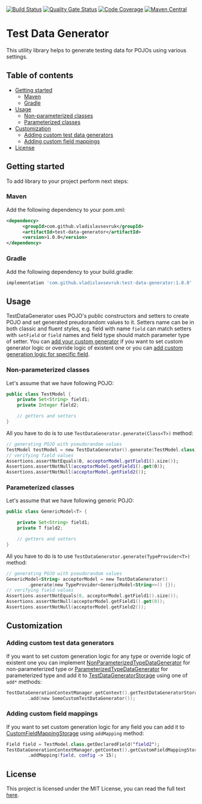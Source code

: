 [![Build Status](https://travis-ci.org/VladislavSevruk/TestDataGenerator.svg?branch=develop)](https://travis-ci.com/VladislavSevruk/TestDataGenerator)
[![Quality Gate Status](https://sonarcloud.io/api/project_badges/measure?project=VladislavSevruk_TestDataGenerator&metric=alert_status)](https://sonarcloud.io/dashboard?id=VladislavSevruk_TestDataGenerator)
[![Code Coverage](https://sonarcloud.io/api/project_badges/measure?project=VladislavSevruk_TestDataGenerator&metric=coverage)](https://sonarcloud.io/component_measures?id=VladislavSevruk_TestDataGenerator&metric=coverage)
[![Maven Central](https://maven-badges.herokuapp.com/maven-central/com.github.vladislavsevruk/test-data-generator/badge.svg)](https://maven-badges.herokuapp.com/maven-central/com.github.vladislavsevruk/test-data-generator)

# Test Data Generator
This utility library helps to generate testing data for POJOs using various settings.

## Table of contents
* [Getting started](#getting-started)
  * [Maven](#maven)
  * [Gradle](#gradle)
* [Usage](#usage)
  * [Non-parameterized classes](#non-parameterized-classes)
  * [Parameterized classes](#parameterized-classes)
* [Customization](#customization)
  * [Adding custom test data generators](#adding-custom-test-data-generators)
  * [Adding custom field mappings](#adding-custom-field-mappings)
* [License](#license)

## Getting started
To add library to your project perform next steps:

### Maven
Add the following dependency to your pom.xml:
```xml
<dependency>
      <groupId>com.github.vladislavsevruk</groupId>
      <artifactId>test-data-generator</artifactId>
      <version>1.0.0</version>
</dependency>
```
### Gradle
Add the following dependency to your build.gradle:
```groovy
implementation 'com.github.vladislavsevruk:test-data-generator:1.0.0'
```

## Usage
TestDataGenerator uses POJO's public constructors and setters to create POJO and set generated preudorandom values to it. 
Setters name can be in both classic and fluent styles, e.g. field with name ``field`` can match setters with 
``setField`` or ``field`` names and field type  should match parameter type of setter. You can 
[add your custom generator](#adding-custom-test-data-generators) if you want to set custom generator logic or override 
logic of existent one or you can [add custom generation logic for specific field](#adding-custom-field-mappings).

### Non-parameterized classes
Let's assume that we have following POJO:
```java
public class TestModel {
    private Set<String> field1;
    private Integer field2;

    // getters and setters
}
```

All you have to do is to use ``TestDataGenerator.generate(Class<T>)`` method:
```kotlin
// generating POJO with pseudorandom values
TestModel testModel = new TestDataGenerator().generate(TestModel.class);
// verifying field values
Assertions.assertNotEquals(0, acceptorModel.getField1().size());
Assertions.assertNotNull(acceptorModel.getField1().get(0));
Assertions.assertNotNull(acceptorModel.getField2());
```

### Parameterized classes
Let's assume that we have following generic POJO:
```java
public class GenericModel<T> {

    private Set<String> field1;
    private T field2;

    // getters and setters
}
```

All you have to do is to use ``TestDataGenerator.generate(TypeProvider<T>)`` method:
```kotlin
// generating POJO with pseudorandom values
GenericModel<String> acceptorModel = new TestDataGenerator()
        .generate(new TypeProvider<GenericModel<String>>() {});
// verifying field values
Assertions.assertNotEquals(0, acceptorModel.getField1().size());
Assertions.assertNotNull(acceptorModel.getField1().get(0));
Assertions.assertNotNull(acceptorModel.getField2());
```

## Customization
### Adding custom test data generators
If you want to set custom generation logic for any type or override logic of existent one you can implement 
[NonParameterizedTypeDataGenerator](/src/main/java/com/github/vladislavsevruk/generator/test/data/generator/NonParameterizedTypeDataGenerator.java) 
for non-parameterized type or 
[ParameterizedTypeDataGenerator](/src/main/java/com/github/vladislavsevruk/generator/test/data/generator/ParameterizedTypeDataGenerator.java) 
for parameterized type and add it to 
[TestDataGeneratorStorage](/src/main/java/com/github/vladislavsevruk/generator/test/data/storage/TestDataGeneratorStorage.java) 
using one of ``add*`` methods:
```kotlin
TestDataGenerationContextManager.getContext().getTestDataGeneratorStorage()
        .add(new SomeCustomTestDataGenerator());
```

### Adding custom field mappings
If you want to set custom generation logic for any field you can add it to 
[CustomFieldMappingStorage](/src/main/java/com/github/vladislavsevruk/generator/test/data/mapping/CustomFieldMappingStorage.java) 
using ``addMapping`` method:
```kotlin
Field field = TestModel.class.getDeclaredField("field2");
TestDataGenerationContextManager.getContext().getCustomFieldMappingStorage()
        .addMapping(field, config -> 15);
```

## License
This project is licensed under the MIT License, you can read the full text [here](LICENSE).
